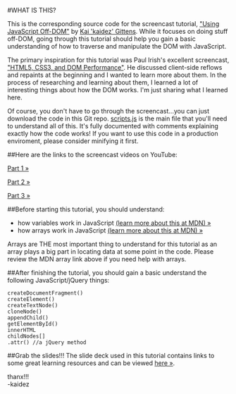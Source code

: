 #WHAT IS THIS?

This is the corresponding source code for the screencast tutorial, ["Using JavaScript Off-DOM"](http://kaidez.com/javascript-off-dom/) by [Kai 'kaidez' Gittens](http://twitter.com/kaidez). While it focuses on doing stuff off-DOM, going through this tutorial should help you gain a basic understanding of how to traverse and manipulate the DOM with JavaScript.

The primary inspiration for this tutorial was Paul Irish's excellent screencast, ["HTML5, CSS3, and DOM Performance"](http://www.youtube.com/watch?v=q_O9_C2ZjoA). He discussed client-side reflows and repaints at the beginning and I wanted to learn more about them. In the process of researching and learning about them, I learned a lot of interesting things about how the DOM works. I'm just sharing what I learned here.

Of course, you don't have to go through the screencast...you can just download the code in this Git repo. [scripts.js](https://github.com/kaidez/work-off-dom-tutorial/blob/master/js/scripts.js) is the main file that you'll need to understand all of this. It's fully documented with comments explaining exactly how the code works! If you want to use this code in a production enviroment, please consider minifying it first.

##Here are the links to the screencast videos on YouTube:

[Part 1 &raquo;](http://youtu.be/WhQbz1Zn72Y)

[Part 2 &raquo;](http://youtu.be/dGC-YAxD4pw)

[Part 3 &raquo;](http://youtu.be/MUvnKrXHwwk)

##Before starting this tutorial, you should understand:

* how variables work in JavaScript [(learn more about this at MDN) &raquo;](https://developer.mozilla.org/en-US/docs/JavaScript/Reference/Statements/var)
* how arrays work in JavaScript [(learn more about this at MDN) &raquo;](https://developer.mozilla.org/en-US/docs/JavaScript/Reference/Global_Objects/Array)

Arrays are THE most important thing to understand for this tutorial as an array plays a big part in locating data at some point in the code. Please review the MDN array link above if you need help with arrays.

##After finishing the tutorial, you should gain a basic understand the following JavaScript/jQuery things:

    createDocumentFragment()
    createElement()
    createTextNode()
    cloneNode()
    appendChild()
    getElementById()
    innerHTML
    childNodes[]
    .attr() //a jQuery method

##Grab the slides!!!
The slide deck used in this tutorial contains links to some great learning resources and can be viewed [here &raquo;](http://slides.kaidez.com/work-off-dom/).

thanx!!!  
-kaidez